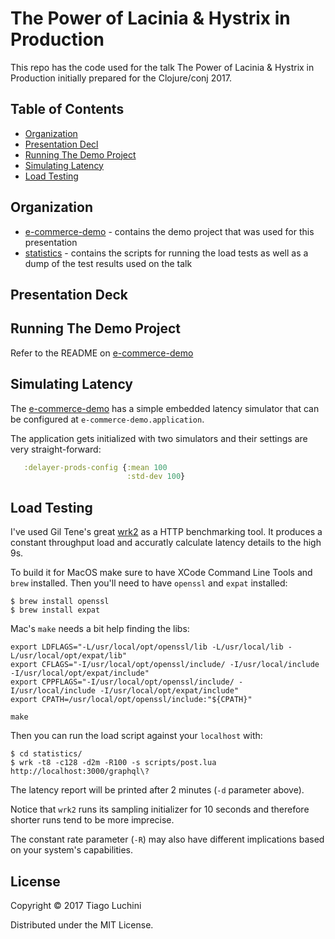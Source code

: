 # The Power of Lacinia & Hystrix in Production

This repo has the code used for the talk The Power of Lacinia & Hystrix in Production initially prepared
for the Clojure/conj 2017.

## Table of Contents

* [Organization](#organization)
* [Presentation Decl](#presentation-deck)
* [Running The Demo Project](#running-the-demo-project)
* [Simulating Latency](#simulating-latency)
* [Load Testing](#load-testing)

## Organization

* [e-commerce-demo](/e-commerce-demo) - contains the demo project that was used for this presentation
* [statistics](/statistics) - contains the scripts for running the load tests as well as a dump of the test results used on the talk

## Presentation Deck

<script async class="speakerdeck-embed" data-id="f4857f609a0e44a789b248a537167ff2" data-ratio="1.77777777777778" src="//speakerdeck.com/assets/embed.js"></script>

## Running The Demo Project

Refer to the README on [e-commerce-demo](/e-commerce-demo)

## Simulating Latency

The [e-commerce-demo](/e-commerce-demo) has a simple embedded latency simulator that can be configured
at `e-commerce-demo.application`.

The application gets initialized with two simulators and their settings are very straight-forward:

```clojure
   :delayer-prods-config {:mean 100
                          :std-dev 100}
```

## Load Testing

I've used Gil Tene's great [wrk2](https://github.com/giltene/wrk2) as a HTTP benchmarking tool.
It produces a constant throughput load and accuratly calculate latency details to the high 9s.

To build it for MacOS make sure to have XCode Command Line Tools and `brew` installed. Then you'll
need to have `openssl` and `expat` installed:

    $ brew install openssl
    $ brew install expat

Mac's `make` needs a bit help finding the libs:

    export LDFLAGS="-L/usr/local/opt/openssl/lib -L/usr/local/lib -L/usr/local/opt/expat/lib"
    export CFLAGS="-I/usr/local/opt/openssl/include/ -I/usr/local/include -I/usr/local/opt/expat/include"
    export CPPFLAGS="-I/usr/local/opt/openssl/include/ -I/usr/local/include -I/usr/local/opt/expat/include"
    export CPATH=/usr/local/opt/openssl/include:"${CPATH}"
    
    make

Then you can run the load script against your `localhost` with:

    $ cd statistics/
    $ wrk -t8 -c128 -d2m -R100 -s scripts/post.lua http://localhost:3000/graphql\?

The latency report will be printed after 2 minutes (`-d` parameter above).

Notice that `wrk2` runs its sampling initializer for 10 seconds and therefore shorter runs tend to
be more imprecise.

The constant rate parameter (`-R`) may also have different implications based on your system's
capabilities.

## License

Copyright © 2017 Tiago Luchini

Distributed under the MIT License.
